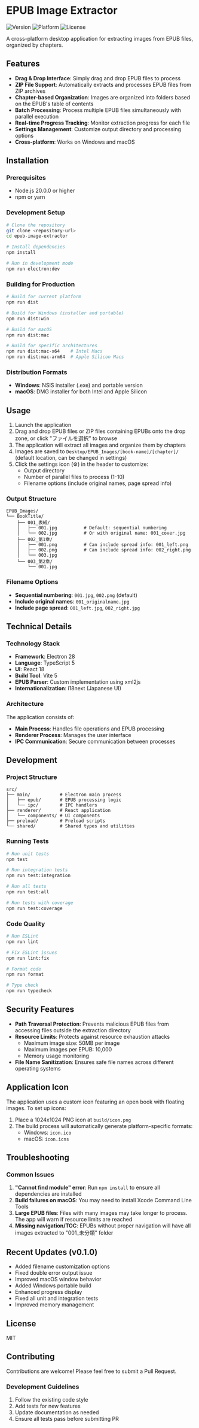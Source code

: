 # EPUB Image Extractor

![Version](https://img.shields.io/badge/version-0.1.0-blue.svg)
![Platform](https://img.shields.io/badge/platform-Windows%20%7C%20macOS-green.svg)
![License](https://img.shields.io/badge/license-MIT-blue.svg)

A cross-platform desktop application for extracting images from EPUB files, organized by chapters.

## Features

- **Drag & Drop Interface**: Simply drag and drop EPUB files to process
- **ZIP File Support**: Automatically extracts and processes EPUB files from ZIP archives
- **Chapter-based Organization**: Images are organized into folders based on the EPUB's table of contents
- **Batch Processing**: Process multiple EPUB files simultaneously with parallel execution
- **Real-time Progress Tracking**: Monitor extraction progress for each file
- **Settings Management**: Customize output directory and processing options
- **Cross-platform**: Works on Windows and macOS

## Installation

### Prerequisites

- Node.js 20.0.0 or higher
- npm or yarn

### Development Setup

```bash
# Clone the repository
git clone <repository-url>
cd epub-image-extractor

# Install dependencies
npm install

# Run in development mode
npm run electron:dev
```

### Building for Production

```bash
# Build for current platform
npm run dist

# Build for Windows (installer and portable)
npm run dist:win

# Build for macOS
npm run dist:mac

# Build for specific architectures
npm run dist:mac-x64    # Intel Macs
npm run dist:mac-arm64  # Apple Silicon Macs
```

### Distribution Formats

- **Windows**: NSIS installer (.exe) and portable version
- **macOS**: DMG installer for both Intel and Apple Silicon

## Usage

1. Launch the application
2. Drag and drop EPUB files or ZIP files containing EPUBs onto the drop zone, or click "ファイルを選択" to browse
3. The application will extract all images and organize them by chapters
4. Images are saved to `Desktop/EPUB_Images/[book-name]/[chapter]/` (default location, can be changed in settings)
5. Click the settings icon (⚙️) in the header to customize:
   - Output directory
   - Number of parallel files to process (1-10)
   - Filename options (include original names, page spread info)

### Output Structure

```
EPUB_Images/
└── BookTitle/
    ├── 001_表紙/
    │   ├── 001.jpg          # Default: sequential numbering
    │   └── 002.jpg          # Or with original name: 001_cover.jpg
    ├── 002_第1章/
    │   ├── 001.png          # Can include spread info: 001_left.png
    │   ├── 002.png          # Can include spread info: 002_right.png
    │   └── 003.jpg
    └── 003_第2章/
        └── 001.jpg
```

### Filename Options

- **Sequential numbering**: `001.jpg`, `002.png` (default)
- **Include original names**: `001_originalname.jpg`
- **Include page spread**: `001_left.jpg`, `002_right.jpg`

## Technical Details

### Technology Stack

- **Framework**: Electron 28
- **Language**: TypeScript 5
- **UI**: React 18
- **Build Tool**: Vite 5
- **EPUB Parser**: Custom implementation using xml2js
- **Internationalization**: i18next (Japanese UI)

### Architecture

The application consists of:
- **Main Process**: Handles file operations and EPUB processing
- **Renderer Process**: Manages the user interface
- **IPC Communication**: Secure communication between processes

## Development

### Project Structure

```
src/
├── main/           # Electron main process
│   ├── epub/       # EPUB processing logic
│   └── ipc/        # IPC handlers
├── renderer/       # React application
│   └── components/ # UI components
├── preload/        # Preload scripts
└── shared/         # Shared types and utilities
```

### Running Tests

```bash
# Run unit tests
npm test

# Run integration tests
npm run test:integration

# Run all tests
npm run test:all

# Run tests with coverage
npm run test:coverage
```

### Code Quality

```bash
# Run ESLint
npm run lint

# Fix ESLint issues
npm run lint:fix

# Format code
npm run format

# Type check
npm run typecheck
```

## Security Features

- **Path Traversal Protection**: Prevents malicious EPUB files from accessing files outside the extraction directory
- **Resource Limits**: Protects against resource exhaustion attacks
  - Maximum image size: 50MB per image
  - Maximum images per EPUB: 10,000
  - Memory usage monitoring
- **File Name Sanitization**: Ensures safe file names across different operating systems

## Application Icon

The application uses a custom icon featuring an open book with floating images. To set up icons:

1. Place a 1024x1024 PNG icon at `build/icon.png`
2. The build process will automatically generate platform-specific formats:
   - Windows: `icon.ico`
   - macOS: `icon.icns`

## Troubleshooting

### Common Issues

1. **"Cannot find module" error**: Run `npm install` to ensure all dependencies are installed
2. **Build failures on macOS**: You may need to install Xcode Command Line Tools
3. **Large EPUB files**: Files with many images may take longer to process. The app will warn if resource limits are reached
4. **Missing navigation/TOC**: EPUBs without proper navigation will have all images extracted to "001_未分類" folder

## Recent Updates (v0.1.0)

- Added filename customization options
- Fixed double error output issue
- Improved macOS window behavior
- Added Windows portable build
- Enhanced progress display
- Fixed all unit and integration tests
- Improved memory management

## License

MIT

## Contributing

Contributions are welcome! Please feel free to submit a Pull Request.

### Development Guidelines

1. Follow the existing code style
2. Add tests for new features
3. Update documentation as needed
4. Ensure all tests pass before submitting PR
